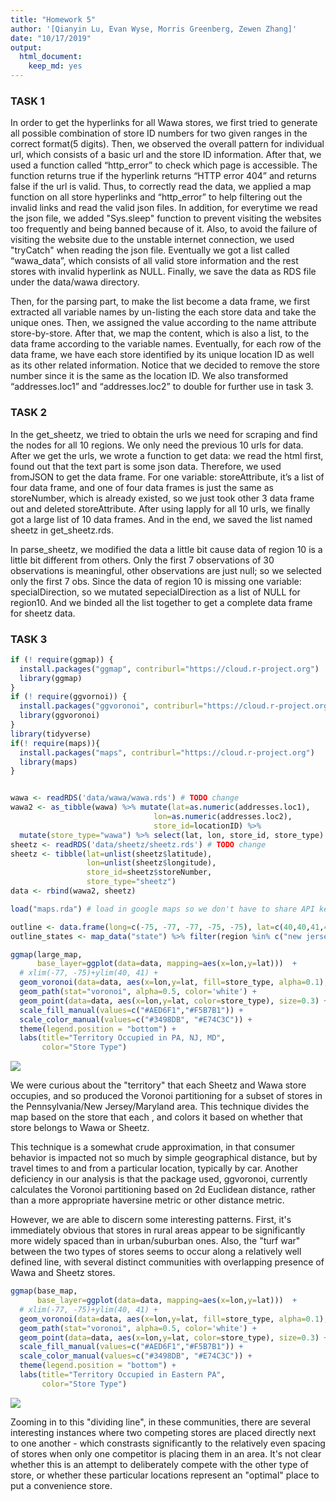 ```yaml
---
title: "Homework 5"
author: '[Qianyin Lu, Evan Wyse, Morris Greenberg, Zewen Zhang]'
date: "10/17/2019"
output: 
  html_document:
    keep_md: yes
---
```




### TASK 1
In order to get the hyperlinks for all Wawa stores, we first tried to generate all possible combination of store ID numbers for two given ranges in the correct format(5 digits). Then, we observed the overall pattern for individual url, which consists of a basic url and the store ID information. After that, we used a function called “http_error” to check which page is accessible. The function returns true if the hyperlink returns “HTTP error 404” and returns false if the url is valid. Thus, to correctly read the data, we applied a map function on all store hyperlinks and “http_error” to help filtering out the invalid links and read the valid json files. In addition, for everytime we read the json file, we added "Sys.sleep" function to prevent visiting the websites too frequently and being banned because of it. Also, to avoid the failure of visiting the website due to the unstable internet connection, we used "tryCatch" when reading the json file. Eventually we got a list called “wawa_data”, which consists of all valid store information and the rest stores with invalid hyperlink as NULL. Finally, we save the data as RDS file under the data/wawa directory.

Then, for the parsing part, to make the list become a data frame, we first extracted all variable names by un-listing the each store data and take the unique ones. Then, we assigned the value according to the name attribute store-by-store. After that, we map the content, which is also a list, to the data frame according to the variable names. Eventually, for each row of the data frame, we have each store identified by its unique location ID as well as its other related information. Notice that we decided to remove the store number since it is the same as the location ID. We also transformed “addresses.loc1” and “addresses.loc2” to double for further use in task 3.

### TASK 2
In the get_sheetz, we tried to obtain the urls we need for scraping and find the nodes for all 10 regions. We only need the previous 10 urls for data. After we get the urls, we wrote a function to get data: we read the html first, found out that the text part is some json data. Therefore, we used fromJSON to get the data frame. For one variable: storeAttribute, it’s a list of four data frame, and one of four data frames is just the same as storeNumber, which is already existed, so we just took other 3 data frame out and deleted storeAttribute. After using lapply for all 10 urls, we finally got a large list of 10 data frames.  And in the end, we saved the list named sheetz in get_sheetz.rds.  

In parse_sheetz, we modified the data a little bit cause data of region 10 is a little bit different from others. Only the first 7 observations of 30 observations is meaningful, other observations are just null; so we selected only the first 7 obs. Since the data of region 10 is missing one variable: specialDirection, so we mutated sepecialDirection as a list of NULL for region10. And we binded all the list together to get a complete data frame for sheetz data.


### TASK 3

```r
if (! require(ggmap)) {
  install.packages("ggmap", contriburl="https://cloud.r-project.org")
  library(ggmap)
}
if (! require(ggvornoi)) {
  install.packages("ggvoronoi", contriburl="https://cloud.r-project.org")
  library(ggvoronoi)
}
library(tidyverse)
if(! require(maps)){
  install.packages("maps", contriburl="https://cloud.r-project.org")
  library(maps)
}


wawa <- readRDS('data/wawa/wawa.rds') # TODO change 
wawa2 <- as_tibble(wawa) %>% mutate(lat=as.numeric(addresses.loc1),
                                lon=as.numeric(addresses.loc2),
                                store_id=locationID) %>%
  mutate(store_type="wawa") %>% select(lat, lon, store_id, store_type)
sheetz <- readRDS('data/sheetz/sheetz.rds') # TODO change
sheetz <- tibble(lat=unlist(sheetz$latitude), 
                 lon=unlist(sheetz$longitude),
                 store_id=sheetz$storeNumber,
                 store_type="sheetz")
data <- rbind(wawa2, sheetz)
```



```r
load("maps.rda") # load in google maps so we don't have to share API keys

outline <- data.frame(long=c(-75, -77, -77, -75, -75), lat=c(40,40,41,41, 40), group=c(1,1,1,1, 1), order=1:5) # a closed box
outline_states <- map_data("state") %>% filter(region %in% c("new jersey", "pennsylvania", "maryland", "delaware"))

ggmap(large_map,
      base_layer=ggplot(data=data, mapping=aes(x=lon,y=lat)))  + 
  # xlim(-77, -75)+ylim(40, 41) + 
  geom_voronoi(data=data, aes(x=lon,y=lat, fill=store_type, alpha=0.1), outline=outline_states, show.legend=F) +
  geom_path(stat="voronoi", alpha=0.5, color='white') + 
  geom_point(data=data, aes(x=lon,y=lat, color=store_type), size=0.3) + 
  scale_fill_manual(values=c("#AED6F1","#F5B7B1")) + 
  scale_color_manual(values=c("#3498DB", "#E74C3C")) + 
  theme(legend.position = "bottom") + 
  labs(title="Territory Occupied in PA, NJ, MD", 
       color="Store Type") 
```

![](hw5_files/figure-html/map_one-1.png)<!-- -->

We were curious about the "territory" that each Sheetz and Wawa store occupies, and so produced the Voronoi partitioning for a subset of stores in the Pennsylvania/New Jersey/Maryland area. This technique divides the map based on the store that each , and colors it based on whether that store belongs to Wawa or Sheetz. 

This technique is a somewhat crude approximation, in that consumer behavior is impacted not so much by simple geographical distance, but by travel times to and from a particular location, typically by car. Another deficiency in our analysis is that the package used, ggvoronoi, currently calculates the Voronoi partitioning based on 2d Euclidean distance, rather than a more appropriate haversine metric or other distance metric. 

However, we are able to discern some interesting patterns. First, it's immediately obvious that stores in rural areas appear to be significantly more widely spaced than in urban/suburban ones. Also, the "turf war" between the two types of stores seems to occur along a relatively well defined line, with several distinct communities with overlapping presence of Wawa and Sheetz stores. 



```r
ggmap(base_map,
      base_layer=ggplot(data=data, mapping=aes(x=lon,y=lat)))  + 
  # xlim(-77, -75)+ylim(40, 41) + 
  geom_voronoi(data=data, aes(x=lon,y=lat, fill=store_type, alpha=0.1), outline=outline, show.legend=F) +
  geom_path(stat="voronoi", alpha=0.5, color='white') + 
  geom_point(data=data, aes(x=lon,y=lat, color=store_type), size=0.3) + 
  scale_fill_manual(values=c("#AED6F1","#F5B7B1")) + 
  scale_color_manual(values=c("#3498DB", "#E74C3C")) + 
  theme(legend.position = "bottom") + 
  labs(title="Territory Occupied in Eastern PA", 
       color="Store Type") 
```

![](hw5_files/figure-html/map_two-1.png)<!-- -->

Zooming in to this "dividing line", in these communities, there are several interesting instances where two competing stores are placed directly next to one another - which constrasts significantly to the relatively even spacing of stores when only one competitor is placing them in an area. It's not clear whether this is an attempt to deliberately compete with the other type of store, or whether these particular locations represent an "optimal" place to put a convenience store. 
